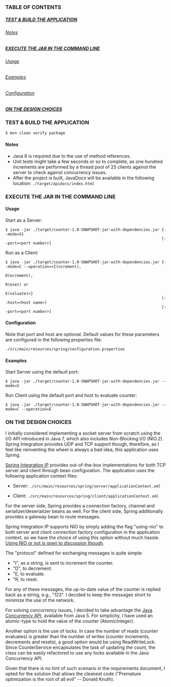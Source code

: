 ### TABLE OF CONTENTS
##### [TEST & BUILD THE APPLICATION](#test-and-build-the-application)
###### [Notes](#notes)
##### [EXECUTE THE JAR IN THE COMMAND LINE](#execute-the-jar-in-the-command-line)
###### [Usage](#usage)
###### [Examples](#examples)
###### [Configuration](#configuration)
##### [ON THE DESIGN CHOICES](#on-the-design-choices)

### <a name="test-and-build-the-application"></a> TEST & BUILD THE APPLICATION

    $ mvn clean verify package

#### <a name="notes"></a> Notes

* Java 8 is required due to the use of method references.
* Unit tests might take a few seconds or so to complete, as one hundred increments are performed by a thread pool of 25 clients against the server to check against concurrency issues.
* After the project is built, JavaDocs will be available in the following location:
   <code>./target/apidocs/index.html</code>

### <a name="execute-the-jar-in-the-command-line"></a> EXECUTE THE JAR IN THE COMMAND LINE

#### <a name="usage"></a> Usage

Start as a Server:

    $ java -jar ./target/counter-1.0-SNAPSHOT-jar-with-dependencies.jar {--mode=S}
                                                                        [--port=<port number>]

Run as a Client:

    $ java -jar ./target/counter-1.0-SNAPSHOT-jar-with-dependencies.jar {--mode=C --operation=<I(ncrement),
                                                                                           D(ecrement),
                                                                                           R(eset) or
                                                                                           E(valuate)>}
                                                                        [--host=<host name>]
                                                                        [--port=<port number>]

#### <a name="configuration"></a> Configuration

Note that port and host are optional. Default values for these parameters are configured in the following
properties file:

    ./src/main/resources/spring/configuration.properties

#### <a name="examples"></a> Examples

Start Server using the default port:

    $ java -jar ./target/counter-1.0-SNAPSHOT-jar-with-dependencies.jar --mode=S

Run Client using the default port and host to evaluate counter:

    $ java -jar ./target/counter-1.0-SNAPSHOT-jar-with-dependencies.jar --mode=C --operation=E

### <a name="on-the-design-choices"></a> ON THE DESIGN CHOICES

I initially considered implementing a  socket server from scratch using the I/O API introduced in Java 7,
which also includes Non-Blocking I/O (NIO.2). Spring  Integration provides  UDP and TCP  support though,
therefore, as I feel like reinventing  the wheel is always a bad idea, this application uses Spring.

[Spring Integration IP](http://docs.spring.io/spring-integration/reference/html/ip.html) provides  out-of-the-box implementations for both TCP server and client through
bean configuration. The application uses the following application context files:

* Server: <code>./src/main/resources/spring/server/applicationContext.xml</code>

* Client: <code>./src/main/resources/spring/client/applicationContext.xml</code>

For the server  side, Spring provides a  connection factory,  channel  and serializer/deserializer  beans
as well. For the client side, Spring additionally provides a gateway bean to route messages.

Spring  Integration IP  supports NIO  by simply adding  the  flag "using-nio" to  both  server and  client
connection factory configuration in the  application  context,  so we have the choice of using this option
without much hassle. [Using NIO or not is open to discussion though](http://docs.spring.io/spring-integration/reference/html/ip.html#note_nio).

The "protocol" defined for exchanging messages is quite simple:

* "I", as a string, is sent to increment the counter.
* "D", to decrement.
* "E, to evaluate.
* "R, to reset.

For any of these messages, the up-to-date  value  of the counter is  replied back as  a string, e.g., "123".
I decided to keep the messages short to minimize the use of the network.

For solving  concurrency issues, I  decided  to  take  advantage the  [Java  Concurrency  API](https://docs.oracle.com/javase/8/docs/api/java/util/concurrent/locks/package-summary.html), available from
Java 5. For simplicity, I have used an atomic-type to hold the value of the counter (AtomicInteger).

Another option is the  use of locks.  In case  the  number of reads (counter evaluates)  is greater than the
number of writes (counter increments, decrements and resets), a good option would be using ReadWriteLock.
Since CounterService  encapsulates the  task of  updating the count, the class  can be  easily refactored to
use any locks available in the Java Concurrency API.

Given  that there  is no hint  of such  scenario  in  the  requirements  document, I  opted for the solution
that allows the cleanest code ("Premature optimization is the root of all evil" -- Donald Knuth).